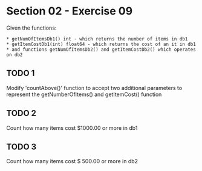 # Section 02 - Exercise 09

Given the functions:

    * getNumOfItemsDb1() int - which returns the number of items in db1
    * getItemCostDb1(int) float64 - which returns the cost of an it in db1
    * and functions getNumOfItemsDb2() and getItemCostDb2() which operates on db2

## TODO 1

Modify 'countAbove()' function to accept two additional parameters to represent the getNumberOfItems() and getItemCost() function

## TODO 2

Count how many items cost $1000.00 or more in db1

## TODO 3

Count how many items cost $ 500.00 or more in db2

